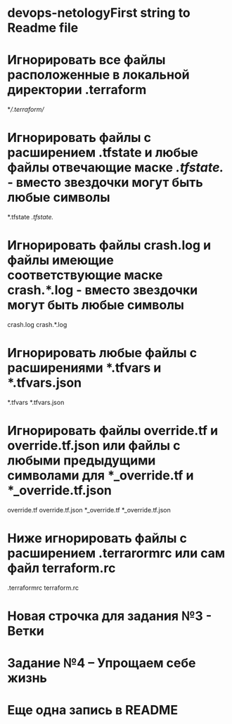 # devops-netologyFirst string to Readme file


# Игнорировать все файлы расположенные в локальной директории .terraform
**/.terraform/*

# Игнорировать файлы с расширением .tfstate и любые файлы отвечающие маске *.tfstate.* - вместо звездочки могут быть любые символы
*.tfstate
*.tfstate.*

# Игнорировать файлы crash.log и файлы имеющие соответствующие маске crash.*.log - вместо звездочки могут быть любые символы
crash.log
crash.*.log

# Игнорировать любые файлы с расширениями *.tfvars и *.tfvars.json
*.tfvars
*.tfvars.json

# Игнорировать файлы override.tf и override.tf.json или файлы с любыми предыдущими символами для *_override.tf и *_override.tf.json
override.tf
override.tf.json
*_override.tf
*_override.tf.json

# Ниже игнорировать файлы с расширением .terrarormrc или сам файл terraform.rc
.terraformrc
terraform.rc

# Новая строчка для задания №3 - Ветки
# Задание №4 – Упрощаем себе жизнь
# Еще одна запись в README
